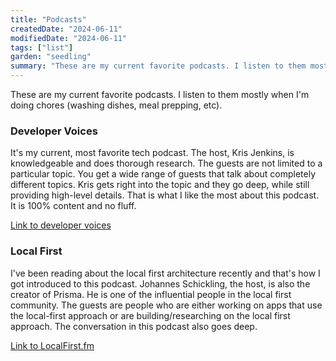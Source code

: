 ```yaml
---
title: "Podcasts"
createdDate: "2024-06-11"
modifiedDate: "2024-06-11"
tags: ["list"]
garden: "seedling"
summary: "These are my current favorite podcasts. I listen to them mostly when I'm doing chores (washing dishes, meal prepping, etc)."
---
```


These are my current favorite podcasts. I listen to them mostly when I'm doing chores (washing dishes, meal prepping, etc).

### Developer Voices

It's my current, most favorite tech podcast. The host, Kris Jenkins, is knowledgeable and does thorough research. The guests are not limited to a particular topic. You get a wide range of guests that talk about completely different topics. Kris gets right into the topic and they go deep, while still providing high-level details. That is what I like the most about this podcast. It is 100% content and no fluff.

[Link to developer voices](https://pod.link/developer-voices)

### Local First

I've been reading about the local first architecture recently and that's how I got introduced to this podcast. Johannes Schickling, the host, is also the creator of Prisma. He is one of the influential people in the local first community. The guests are people who are either working on apps that use the local-first approach or are building/researching on the local first approach. The conversation in this podcast also goes deep.

[Link to LocalFirst.fm](https://www.localfirst.fm/)
